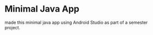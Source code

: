 # Minimal Java App 

made this minimal java app using Android Studio as part of a semester project. 
